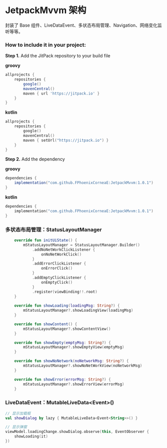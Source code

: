 # JetpackMvvm 架构
封装了 Base 组件、LiveDataEvent、多状态布局管理、Navigation、网络变化监听等等。


### How to include it in your project:
**Step 1.** Add the JitPack repository to your build file

**groovy**
```groovy
allprojects {
	repositories {
        google()
        mavenCentral()
		maven { url 'https://jitpack.io' }
	}
}
```
**kotlin**
```kotlin
allprojects {
	repositories {
        google()
        mavenCentral()
		maven { setUrl("https://jitpack.io") }
	}
}
```

**Step 2.** Add the dependency

**groovy**
```groovy
dependencies {
	implementation("com.github.FPhoenixCorneaE:JetpackMvvm:1.0.1")
}
```
**kotlin**
```kotlin
dependencies {
	implementation("com.github.FPhoenixCorneaE:JetpackMvvm:1.0.1")
}
```

### 多状态布局管理：StatusLayoutManager
```kotlin
    override fun initUiState() {
        mStatusLayoutManager = StatusLayoutManager.Builder()
            .addNoNetWorkClickListener {
                onNoNetWorkClick()
            }
            .addErrorClickListener {
                onErrorClick()
            }
            .addEmptyClickListener {
                onEmptyClick()
            }
            .register(viewBinding!!.root)
    }
    
    override fun showLoading(loadingMsg: String?) {
        mStatusLayoutManager?.showLoadingView(loadingMsg)
    }

    override fun showContent() {
        mStatusLayoutManager?.showContentView()
    }

    override fun showEmpty(emptyMsg: String?) {
        mStatusLayoutManager?.showEmptyView(emptyMsg)
    }

    override fun showNoNetwork(noNetworkMsg: String?) {
        mStatusLayoutManager?.showNoNetWorkView(noNetworkMsg)
    }

    override fun showError(errorMsg: String?) {
        mStatusLayoutManager?.showErrorView(errorMsg)
    }
```

### LiveDataEvent：MutableLiveData<Event<T>>()
```kotlin
// 显示加载框
val showDialog by lazy { MutableLiveData<Event<String>>() }
```
```kotlin
// 显示弹窗
viewModel.loadingChange.showDialog.observe(this, EventObserver {
    showLoading(it)
})
```
